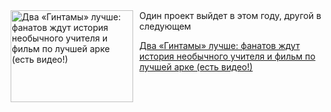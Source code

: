 <!--2025-08-19 11:45:20-->
<div class="yb">
  <div class="rss kino_kino"><a href="https://www.kino-teatr.ru/kino/news/y2025/8-19/38692/" title="Два «Гинтамы» лучше: фанатов ждут история необычного учителя и фильм по лучшей арке (есть видео&#33;)"><img src="https://www.kino-teatr.ru/news/2/9/38692/poster.jpg" width="196" height="147" align="left" hspace="5" style="margin: 0px 10px 0px 5px" alt="Два «Гинтамы» лучше: фанатов ждут история необычного учителя и фильм по лучшей арке (есть видео&#33;)"/></a>Один проект выйдет в этом году, другой в следующем <p class="titl"><a href="https://www.kino-teatr.ru/kino/news/y2025/8-19/38692/">Два «Гинтамы» лучше: фанатов ждут история необычного учителя и фильм по лучшей арке (есть видео!)</a></p></div>
</div>
